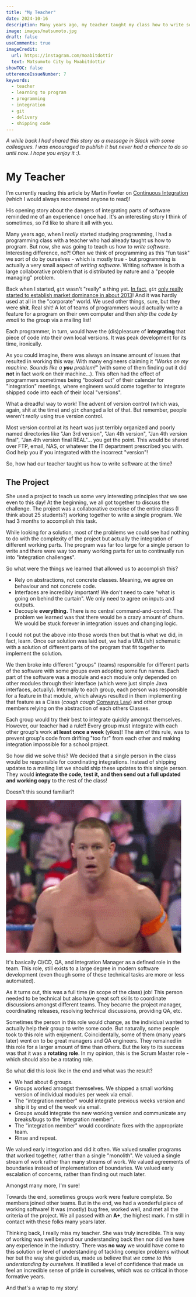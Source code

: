 ```yaml
---
title: "My Teacher"
date: 2024-10-16
description: Many years ago, my teacher taught my class how to write software - real software. With all the complexities of working together.
image: images/matsumoto.jpg
draft: false
useComments: true
imageCredit:
  url: https://instagram.com/moabitdottir
  text: Matsumoto City by Moabitdottir
showTOC: false
utterenceIssueNumber: 7
keywords:
  - teacher
  - learning to program
  - programming
  - integration
  - git
  - delivery
  - shipping code
---
```


_A while back I had shared this story as a message in Slack with some colleagues. I was encouraged to publish it but never had a chance to do so until now. I hope you enjoy it :)._

# My Teacher

I'm currently reading this article by Martin Fowler on [Continuous Integration](https://martinfowler.com/articles/continuousIntegration.html) (which I would always recommend anyone to read)!

His opening story about the dangers of integrating parts of software reminded me of an experience I once had. It's an interesting story I think of sometimes, so I'd like to share it all with you.

Many years ago, when I _really_ started studying programming, I had a programming class with a teacher who had already taught us how to program. But now, she was going to teach us how to _write software_. Interesting difference, no?! Often we think of programming as this "fun task" we sort of do by ourselves - which is mostly true - but programming is actually a very small aspect of _writing software._ Writing software is both a large collaborative problem that is distributed by nature and a "people managing" problem.

Back when I started, `git` wasn't "really" a thing yet. [In fact,](https://softwareengineering.stackexchange.com/questions/136079/are-there-any-statistics-that-show-the-popularity-of-git-versus-svn) `git` [only really started to establish market dominance in about 2013](https://softwareengineering.stackexchange.com/questions/136079/are-there-any-statistics-that-show-the-popularity-of-git-versus-svn)! And it was hardly used at all in the "corporate" world. We used other things, sure, but they were **shit**. Real shit! A lot of teams of programmers would actually write a feature for a program on their own computer and then _ship the code by email_ to the group via a mailing list!

Each programmer, in turn, would have the (dis)pleasure of **integrating** that piece of code into their own local versions. It was peak development for its time, ironically.

As you could imagine, there was always an insane amount of issues that resulted in working this way. With many engineers claiming it _"Works on my machine. Sounds like a **you** problem!"_ (with some of them finding out it did **not** in fact work on their machine...). This often had the effect of programmers sometimes being "booked out" of their calendar for "integration" meetings, where engineers would come together to integrate shipped code into each of their local "versions".

What a dreadful way to work! The advent of version control (which was, again, shit at the time) and `git` changed a lot of that. But remember, people weren't _really_ using true version control.

Most version control at its heart was just terribly organized and poorly named directories like "Jan 3rd version", "Jan 4th version", "Jan 4th version final", "Jan 4th version final REAL"... you get the point. This would be shared over FTP, email, NAS, or whatever the IT department prescribed you with. God help you if you integrated with the incorrect "version"!

So, how had our teacher taught us how to write software at the time?

## The Project

She used a project to teach us some very interesting principles that we see even to this day! At the beginning, we all got together to discuss the challenge. The project was a collaborative exercise of the entire class (I think about 25 students?) working together to write a single program. We had 3 months to accomplish this task.

While looking for a solution, most of the problems we could see had nothing to do with the complexity of the project but actually the integration of different working parts. The program was far too large for a single person to write and there were way too many working parts for us to continually run into "integration challenges".

So what were the things we learned that allowed us to accomplish this?

- Rely on abstractions, not concrete classes. Meaning, we agree on behaviour and not concrete code.
- Interfaces are incredibly important! We don't need to care "what is going on behind the curtain". We only need to agree on inputs and outputs.
- Decouple **everything.** There is no central command-and-control. The problem we learned was that there would be a crazy amount of churn. We would be stuck forever in integration issues and changing logic.

I could not put the above into those words then but that is what we did, in fact, learn. Once our solution was laid out, we had a UML(ish) schematic with a solution of different parts of the program that fit together to implement the solution.

We then broke into different "groups" (teams) responsible for different parts of the software  with some groups even adopting some fun names. Each part of the software was a module and each module only depended on other modules through their interface (which were just simple Java interfaces, actually). Internally to each group, each person was responsible for a feature in that module, which always resulted in them implementing that feature as a Class (_cough cough_ [Conways Law](https://en.wikipedia.org/wiki/Conway%27s_law)) and other group members relying on the abstraction of each others Classes.

Each group would try their best to integrate quickly amongst themselves. However, our teacher had a rule!! Every group must integrate with each other group's work **at least once a week** (yikes)! The aim of this rule, was to prevent group's code from drifting "too far" from each other and making integration impossible for a school project.

So how did we solve this? We decided that a single person in the class would be responsible for coordinating integrations. Instead of shipping updates to a mailing list we should ship these updates to this single person. They would **integrate the code, test it, and then send out a full updated and working copy** to the rest of the class!

Doesn't this sound familiar?!

<img class="pull-left" src="/images/john_cena_shocked.gif" alt="Description of image" width="480" height="418">

It's basically CI/CD, QA, and Integration Manager as a defined role in the team. This role, still exists to a large degree in modern software development (even though some of these technical tasks are more or less automated).

As it turns out, this was a full time (in scope of the class) job! This person needed to be technical but also have great soft skills to coordinate discussions amongst different teams. They became the project manager, coordinating releases, resolving technical discussions, providing QA, etc.

Sometimes the person in this role would change, as the individual wanted to actually help their group to write some code. But naturally, some people took to this role with enjoyment. Coincidentally, some of them (many years later) went on to be great managers and QA engineers. They remained in this role for a larger amount of time than others. But the key to its success was that it was a **rotating role**. In my opinion, this is the Scrum Master role - which should also be a rotating role.

So what did this look like in the end and what was the result?

- We had about 6 groups.
- Groups worked amongst themselves. We shipped a small working version of individual modules per week via email.
- The "integration member" would integrate previous weeks version and ship it by end of the week via email.
- Groups would integrate the new working version and communicate any breaks/bugs to the "integration member".
- The "integration member" would coordinate fixes with the appropriate team.
- Rinse and repeat.

We valued early integration and did it often. We valued smaller programs that worked together, rather than a single "monolith". We valued a single stream of work rather than many streams of work. We valued agreements of boundaries instead of implementation of boundaries. We valued early escalation of concerns, rather than finding out much later.

Amongst many more, I'm sure!

Towards the end, sometimes groups work were feature complete. So members joined other teams. But in the end, we had a wonderful piece of working software! It was (mostly) bug free, worked well, and met all the criteria of the project. We all passed with an **A+**, the highest mark. I'm still in contact with these folks many years later.

Thinking back, I really miss my teacher. She was truly incredible. This way of working was well beyond our understanding back then nor did we have any experience in the industry. There was **no way** we would have come to this solution or level of understanding of tackling complex problems without her but the way she guided us, made us believe that _we came to this understanding by ourselves._ It instilled a level of confidence that made us feel an incredible sense of pride in ourselves, which was so critical in those formative years.

And that's a wrap to my story!
